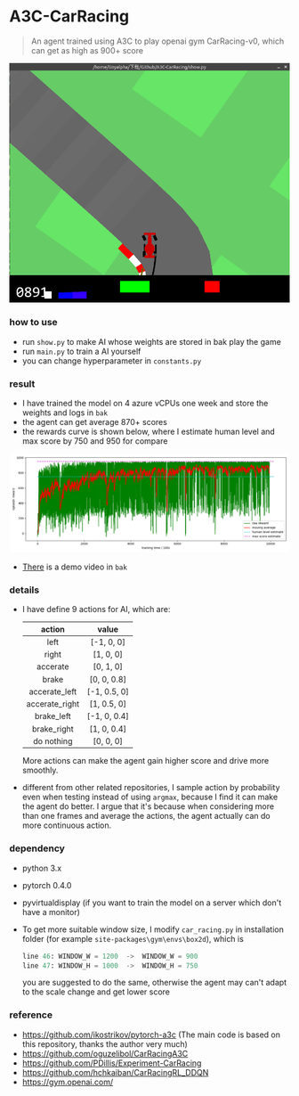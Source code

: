 # A3C-CarRacing
> An agent trained using A3C to play openai gym CarRacing-v0, which can get as high as 900+ score

![car](bak/car.png)

### how to use

* run `show.py` to make AI whose weights are stored in bak play the game
* run `main.py` to train a AI yourself
* you can change hyperparameter in `constants.py`

### result

* I have trained the model on 4 azure vCPUs one week and store the weights and logs in `bak` 
* the agent can get average 870+ scores
* the rewards curve is shown below, where I estimate human level and max score by 750 and 950 for compare

![curve](bak/curve.png)

* [There](bak/demo.mp4) is a demo video in `bak`

### details

* I have define 9 actions for AI, which are:

  |     action     |    value     |
  | :------------: | :----------: |
  |      left      |  [-1, 0, 0]  |
  |     right      |  [1, 0, 0]   |
  |    accerate    |  [0, 1, 0]   |
  |     brake      | [0, 0, 0.8]  |
  | accerate_left  | [-1, 0.5, 0] |
  | accerate_right | [1, 0.5, 0]  |
  |   brake_left   | [-1, 0, 0.4] |
  |  brake_right   | [1, 0, 0.4]  |
  |   do nothing   |  [0, 0, 0]   |

  More actions can make the agent gain higher score and drive more smoothly.

* different from other related repositories, I sample action by probability even when testing instead of using `argmax`, because I find it can make the agent do better. I argue that it's because when considering more than one frames and average the actions, the agent actually can do more continuous action.

### dependency

* python 3.x

* pytorch 0.4.0

* pyvirtualdisplay (if you want to train the model on a server which don't have a monitor)

* To get more suitable window size, I modify `car_racing.py` in installation folder (for example `site-packages\gym\envs\box2d`), which is

  ```python
  line 46: WINDOW_W = 1200  ->  WINDOW_W = 900 
  line 47: WINDOW_H = 1000  ->  WINDOW_H = 750
  ```

  you are suggested to do the same, otherwise the agent may can't adapt to the scale change and get lower score

### reference

* https://github.com/ikostrikov/pytorch-a3c (The main code is based on this repository, thanks the author very much)
* https://github.com/oguzelibol/CarRacingA3C
* https://github.com/PDillis/Experiment-CarRacing
* https://github.com/hchkaiban/CarRacingRL_DDQN
* https://gym.openai.com/